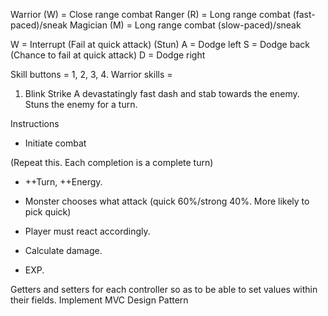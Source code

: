 Warrior (W) = Close range combat
Ranger (R) = Long range combat (fast-paced)/sneak
Magician (M) = Long range combat (slow-paced)/sneak

W = Interrupt (Fail at quick attack) (Stun)
A = Dodge left 
S = Dodge back (Chance to fail at quick attack)
D = Dodge right

Skill buttons = 1, 2, 3, 4.
Warrior skills =
1. Blink Strike
   A devastatingly fast dash and stab towards the enemy. Stuns the enemy for a turn.
   
   
Instructions
- Initiate combat

(Repeat this. Each completion is a complete turn)
- ++Turn, ++Energy.
- Monster chooses what attack (quick 60%/strong 40%. More likely to pick quick)
- Player must react accordingly.
- Calculate damage.

- EXP.

Getters and setters for each controller so as to be able to set values within their fields.
Implement MVC Design Pattern